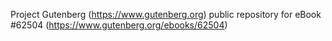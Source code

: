 Project Gutenberg (https://www.gutenberg.org) public repository for eBook #62504 (https://www.gutenberg.org/ebooks/62504)
